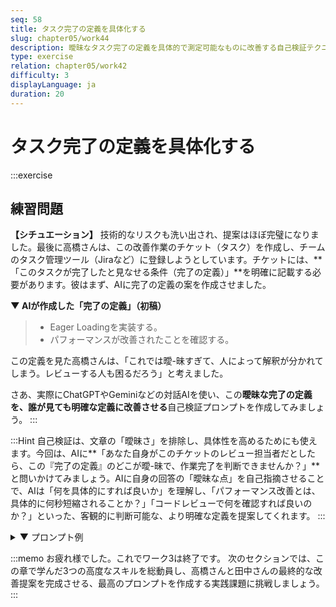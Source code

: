 ```yaml
---
seq: 58
title: タスク完了の定義を具体化する
slug: chapter05/work44
description: 曖昧なタスク完了の定義を具体的で測定可能なものに改善する自己検証テクニックを学ぶ
type: exercise
relation: chapter05/work42
difficulty: 3
displayLanguage: ja
duration: 20
---
```

# タスク完了の定義を具体化する
:::exercise
## 練習問題

**【シチュエーション】**
技術的なリスクも洗い出され、提案はほぼ完璧になりました。最後に高橋さんは、この改善作業のチケット（タスク）を作成し、チームのタスク管理ツール（Jiraなど）に登録しようとしています。チケットには、**「このタスクが完了したと見なせる条件（完了の定義）」**を明確に記載する必要があります。彼はまず、AIに完了の定義の案を作成させました。

**▼ AIが作成した「完了の定義」（初稿）**
> - Eager Loadingを実装する。
> - パフォーマンスが改善されたことを確認する。

この定義を見た高橋さんは、「これでは曖-昧すぎて、人によって解釈が分かれてしまう。レビューする人も困るだろう」と考えました。

さあ、実際にChatGPTやGeminiなどの対話AIを使い、この**曖昧な完了の定義を、誰が見ても明確な定義に改善させる**自己検証プロンプトを作成してみましょう。
:::

:::Hint
自己検証は、文章の「曖昧さ」を排除し、具体性を高めるためにも使えます。今回は、AIに**「あなた自身がこのチケットのレビュー担当者だとしたら、この『完了の定義』のどこが曖-昧で、作業完了を判断できませんか？」**と問いかけてみましょう。AIに自身の回答の「曖昧な点」を自己指摘させることで、AIは「何を具体的にすれば良いか」を理解し、「パフォーマンス改善とは、具体的に何秒短縮されることか？」「コードレビューで何を確認すれば良いのか？」といった、客観的に判断可能な、より明確な定義を提案してくれます。
:::

<details><summary>▼ プロンプト例</summary>

```
この「完了の定義」案を作成してくれてありがとうございます。
しかし、これではまだ定義が曖-昧です。

あなた自身が、このタスクのコードレビューを担当するエンジニアだと想像してください。
この「完了の定義」を見て、「これでは作業が完了したか判断できない」と感じるであろう曖昧な点を2つ挙げてください。
その上で、誰が見ても客観的に完了を判断できるような、具体的で測定可能な「完了の定義」に書き換えてください。
```

**▼ AIによる出力例**
```
承知いたしました。レビュー担当者の視点で、完了の定義の曖-昧さを指摘し、改善します。

### 「完了の定義」（初稿）の曖昧な点

1.  **「Eager Loadingを実装する」**: どの範囲のコードに、どのように実装すれば完了なのかが不明確です。
2.  **「パフォーマンスが改善されたことを確認する」**: 「改善」の基準が主観的で、定量的に判断できません。

### 「完了の定義」（改善案）

上記の点を踏まえ、以下のように具体的かつ測定可能な定義に修正します。

---
**完了の定義 (Definition of Done)**

- **[測定]** 負荷試験環境において、`/api/v1/translate`エンドポイントの平均レスポンスタイムが、現状の`X秒`から`Y秒`以下に短縮されていること。
- **[測定]** 上記の負荷試験中に、APMツールで観測されるDBクエリの発行数が、リクエストあたり`N+1`回から`2`回以下に削減されていること。
- **[確認]** 実装されたコードが、チームのコーディング規約に準拠しており、テックリードによるコードレビューで承認されていること。
- **[確認]** 関連するユニットテストがすべて成功（Pass）していること。
---
```
</details>

:::memo
お疲れ様でした。これでワーク3は終了です。
次のセクションでは、この章で学んだ3つの高度なスキルを総動員し、高橋さんと田中さんの最終的な改善提案を完成させる、最高のプロンプトを作成する実践課題に挑戦しましょう。
:::


